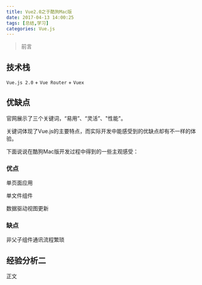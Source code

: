 ```yaml
---
title: Vue2.0之于酷狗Mac版
date: 2017-04-13 14:00:25
tags: [总结,学习]
categories: Vue.js
---
```


> 前言

## 技术栈

`Vue.js 2.0` + `Vue Router` + `Vuex`

<!-- more -->

## 优缺点

官网展示了三个关键词，“易用”、“灵活”、"性能"。

关键词体现了Vue.js的主要特点，而实际开发中能感受到的优缺点却有不一样的体验。

下面说说在酷狗Mac版开发过程中得到的一些主观感受：

### 优点

单页面应用

单文件组件

数据驱动视图更新

### 缺点

非父子组件通讯流程繁琐

## 经验分析二

正文